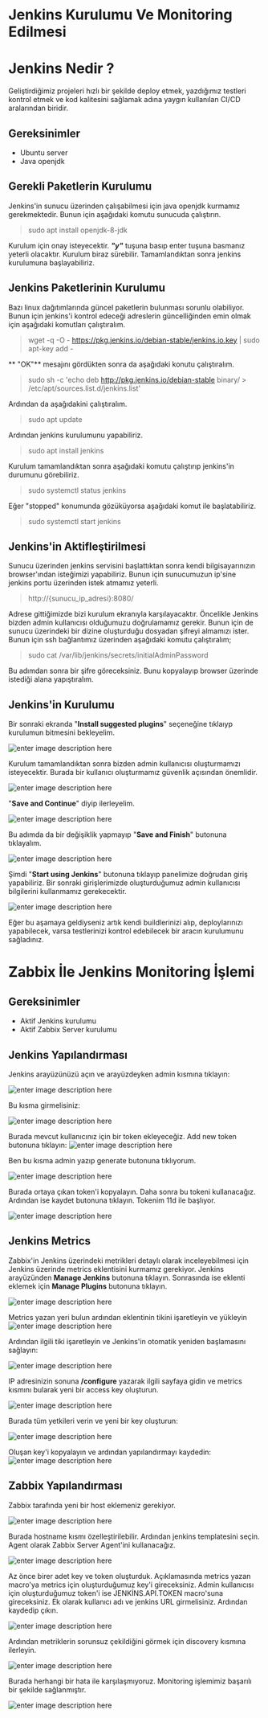 # Jenkins Kurulumu Ve Monitoring Edilmesi



# Jenkins Nedir ?

 Geliştirdiğimiz projeleri hızlı bir şekilde deploy etmek, yazdığımız testleri kontrol etmek ve kod kalitesini sağlamak adına yaygın kullanılan CI/CD aralarından biridir.
 
## Gereksinimler 
- Ubuntu server
-  Java openjdk


## Gerekli Paketlerin Kurulumu

Jenkins'in sunucu üzerinden çalışabilmesi için java openjdk kurmamız gerekmektedir. Bunun için aşağıdaki komutu sunucuda çalıştırın.
> sudo apt install openjdk-8-jdk

Kurulum için onay isteyecektir.  ***"y"***  tuşuna basıp enter tuşuna basmanız yeterli olacaktır. Kurulum biraz sürebilir. Tamamlandıktan sonra jenkins kurulumuna başlayabiliriz.


## Jenkins Paketlerinin Kurulumu

Bazı linux dağıtımlarında güncel paketlerin bulunması sorunlu olabiliyor. Bunun için jenkins'i kontrol edeceği adreslerin güncelliğinden emin olmak için aşağıdaki komutları çalıştıralım.
>wget -q -O - https://pkg.jenkins.io/debian-stable/jenkins.io.key | sudo apt-key add -

** "OK"** mesajını gördükten sonra da aşağıdaki konutu çalıştıralım.

>sudo sh -c 'echo deb http://pkg.jenkins.io/debian-stable binary/ > /etc/apt/sources.list.d/jenkins.list'

 Ardından da aşağıdakini çalıştıralım.
>sudo apt update

Ardından jenkins kurulumunu yapabiliriz.
>sudo apt install jenkins

Kurulum tamamlandıktan sonra aşağıdaki komutu çalıştırıp jenkins'in durumunu görebiliriz.
>sudo systemctl status jenkins

 Eğer "stopped" konumunda gözüküyorsa aşağıdaki komut ile başlatabiliriz.
 >sudo systemctl start jenkins


## Jenkins'in Aktifleştirilmesi

Sunucu üzerinden jenkins servisini başlattıktan sonra kendi bilgisayarınızın browser'ından isteğimizi yapabiliriz. Bunun için sunucumuzun ip'sine jenkins portu üzerinden istek atmamız yeterli.
>http://{sunucu_ip_adresi}:8080/

Adrese gittiğimizde bizi kurulum ekranıyla karşılayacaktır. Öncelikle Jenkins bizden admin kullanıcısı olduğumuzu doğrulamamız gerekir. Bunun için de sunucu üzerindeki bir dizine oluşturduğu dosyadan şifreyi almamızı ister.
Bunun için ssh bağlantımız üzerinden aşağıdaki komutu çalıştıralım;
>sudo cat /var/lib/jenkins/secrets/initialAdminPassword

Bu adımdan sonra bir şifre göreceksiniz. Bunu kopyalayıp browser üzerinde istediği alana yapıştıralım.

## Jenkins'in Kurulumu
Bir sonraki ekranda "**Install suggested plugins**" seçeneğine tıklaıyp kurulumun bitmesini bekleyelim.

![enter image description here](https://raw.githubusercontent.com/ReptilianusBileciktus/jenkins-kurulumu-ve-zabbix-ile-monitoring-edilmesi/main/1.png)

Kurulum tamamlandıktan sonra bizden admin kullanıcısı oluşturmamızı isteyecektir. Burada bir kullanıcı oluşturmamız güvenlik açısından önemlidir.

![enter image description here](https://raw.githubusercontent.com/ReptilianusBileciktus/jenkins-kurulumu-ve-zabbix-ile-monitoring-edilmesi/main/2.png)

"**Save and Continue**" diyip ilerleyelim.

![enter image description here](https://raw.githubusercontent.com/ReptilianusBileciktus/jenkins-kurulumu-ve-zabbix-ile-monitoring-edilmesi/main/3.png)

Bu adımda da bir değişiklik yapmayıp "**Save and Finish**" butonuna tıklayalım.

![enter image description here](https://raw.githubusercontent.com/ReptilianusBileciktus/jenkins-kurulumu-ve-zabbix-ile-monitoring-edilmesi/main/4.png)

Şimdi "**Start using Jenkins**" butonuna tıklayıp panelimize doğrudan giriş yapabiliriz. Bir sonraki girişlerimizde oluşturduğumuz admin kullanıcısı bilgilerini kullanmamız gerekecektir.

![enter image description here](https://raw.githubusercontent.com/ReptilianusBileciktus/jenkins-kurulumu-ve-zabbix-ile-monitoring-edilmesi/main/5.png)

Eğer bu aşamaya geldiyseniz artık kendi buildlerinizi alıp, deploylarınızı yapabilecek, varsa testlerinizi kontrol edebilecek bir aracın kurulumunu sağladınız.

# Zabbix İle Jenkins Monitoring İşlemi

##  Gereksinimler

-  Aktif Jenkins kurulumu
- Aktif Zabbix Server kurulumu

## Jenkins Yapılandırması
Jenkins arayüzünüzü açın ve arayüzdeyken admin kısmına tıklayın:

![enter image description here](https://raw.githubusercontent.com/ReptilianusBileciktus/jenkins-kurulumu-ve-zabbix-ile-monitoring-edilmesi/main/11.png)

Bu kısma girmelisiniz:

![enter image description here](https://raw.githubusercontent.com/ReptilianusBileciktus/jenkins-kurulumu-ve-zabbix-ile-monitoring-edilmesi/main/12.png)

Burada mevcut kullanıcınız için bir token ekleyeceğiz. Add new token butonuna tıklayın:
![enter image description here](https://raw.githubusercontent.com/ReptilianusBileciktus/jenkins-kurulumu-ve-zabbix-ile-monitoring-edilmesi/main/13.png)

Ben bu kısma admin yazıp generate butonuna tıklıyorum.

![enter image description here](https://raw.githubusercontent.com/ReptilianusBileciktus/jenkins-kurulumu-ve-zabbix-ile-monitoring-edilmesi/main/14.png)

Burada ortaya çıkan token'i kopyalayın. Daha sonra bu tokeni kullanacağız. Ardından ise kaydet butonuna tıklayın. Tokenim 11d ile başlıyor.

![enter image description here](https://raw.githubusercontent.com/ReptilianusBileciktus/jenkins-kurulumu-ve-zabbix-ile-monitoring-edilmesi/main/15.png)

## Jenkins Metrics

Zabbix'in Jenkins üzerindeki metrikleri detaylı olarak inceleyebilmesi için Jenkins üzerinde metrics eklentisini kurmamız gerekiyor. Jenkins arayüzünden **Manage Jenkins** butonuna tıklayın. Sonrasında ise eklenti eklemek için **Manage Plugins** butonuna tıklayın.

![enter image description here](https://raw.githubusercontent.com/ReptilianusBileciktus/jenkins-kurulumu-ve-zabbix-ile-monitoring-edilmesi/main/16.png)

Metrics yazan yeri bulun ardından eklentinin tikini işaretleyin ve yükleyin
![enter image description here](https://raw.githubusercontent.com/ReptilianusBileciktus/jenkins-kurulumu-ve-zabbix-ile-monitoring-edilmesi/main/17.jpg)

Ardından ilgili tiki işaretleyin ve Jenkins'in otomatik yeniden başlamasını sağlayın:

![enter image description here](https://raw.githubusercontent.com/ReptilianusBileciktus/jenkins-kurulumu-ve-zabbix-ile-monitoring-edilmesi/main/18.png)

IP adresinizin sonuna **/configure** yazarak ilgili sayfaya gidin ve metrics kısmını bularak yeni bir access key oluşturun.

![enter image description here](https://raw.githubusercontent.com/ReptilianusBileciktus/jenkins-kurulumu-ve-zabbix-ile-monitoring-edilmesi/main/19.png)

Burada tüm yetkileri verin ve yeni bir key oluşturun:

![enter image description here](https://raw.githubusercontent.com/ReptilianusBileciktus/jenkins-kurulumu-ve-zabbix-ile-monitoring-edilmesi/main/20.png)

Oluşan key'i kopyalayın ve ardından yapılandırmayı kaydedin:
![enter image description here](https://raw.githubusercontent.com/ReptilianusBileciktus/jenkins-kurulumu-ve-zabbix-ile-monitoring-edilmesi/main/21.png)

## Zabbix Yapılandırması

Zabbix tarafında yeni bir host eklemeniz gerekiyor.

![enter image description here](https://raw.githubusercontent.com/ReptilianusBileciktus/jenkins-kurulumu-ve-zabbix-ile-monitoring-edilmesi/main/22.png)

Burada hostname kısmı özelleştirilebilir. Ardından jenkins templatesini seçin. Agent olarak Zabbix Server Agent'ini kullanacağız.

![enter image description here](https://raw.githubusercontent.com/ReptilianusBileciktus/jenkins-kurulumu-ve-zabbix-ile-monitoring-edilmesi/main/23.png)

Az önce birer adet key ve token oluşturduk. Açıklamasında metrics yazan macro'ya metrics için oluşturduğumuz key'i gireceksiniz. Admin kullanıcısı için oluşturduğumuz token'i ise JENKİNS.API.TOKEN macro'suna gireceksiniz. Ek olarak kullanıcı adı ve jenkins URL girmelisiniz. Ardından kaydedip çıkın.

![enter image description here](https://raw.githubusercontent.com/ReptilianusBileciktus/jenkins-kurulumu-ve-zabbix-ile-monitoring-edilmesi/main/24.png)

Ardından metriklerin sorunsuz çekildiğini görmek için discovery kısmına ilerleyin.

![enter image description here](https://raw.githubusercontent.com/ReptilianusBileciktus/jenkins-kurulumu-ve-zabbix-ile-monitoring-edilmesi/main/25.png)

Burada herhangi bir hata ile karşılaşmıyoruz. Monitoring işlemimiz başarılı bir şekilde sağlanmıştır.

![enter image description here](https://raw.githubusercontent.com/ReptilianusBileciktus/jenkins-kurulumu-ve-zabbix-ile-monitoring-edilmesi/main/26.png)
